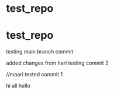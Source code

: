 # test_repo
# test_repo

testing main branch commit

added changes from hari
testing commit 2

//maari 
tested commit 1

hi all
hello